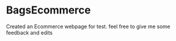 # BagsEcommerce
Created an Ecommerce webpage for test.  feel free to give me some feedback and edits 
